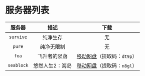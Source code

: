 ---
---

# 服务器列表

|  服务器   |     描述     | 下载 |
| :-------: | :----------: | :--: |
| `survive` |   纯净生存   |  无  |
|  `pure`   |  纯净无限制  |  无  |
|   `foa`   | 飞升者的陨落 |   [移动网盘](https://caiyun.139.com/m/i?2ci6YD1Y4pYu4)（提取码：`dt9p`）   |
|   `seablock`   | 悠然人生2：海岛 |   [移动网盘](https://caiyun.139.com/m/i?2dL3xkiz47Cgb)（提取码：`n8gl`）   |
